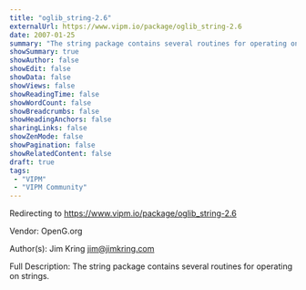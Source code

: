 ```yaml
---
title: "oglib_string-2.6"
externalUrl: https://www.vipm.io/package/oglib_string-2.6
date: 2007-01-25
summary: "The string package contains several routines for operating on strings."
showSummary: true
showAuthor: false
showEdit: false
showData: false
showViews: false
showReadingTime: false
showWordCount: false
showBreadcrumbs: false
showHeadingAnchors: false
sharingLinks: false
showZenMode: false
showPagination: false
showRelatedContent: false
draft: true
tags:
 - "VIPM"
 - "VIPM Community"
---
```


Redirecting to https://www.vipm.io/package/oglib_string-2.6

Vendor: OpenG.org

Author(s): Jim Kring <jim@jimkring.com>
 
Full Description:
The string package contains several routines for operating on strings.